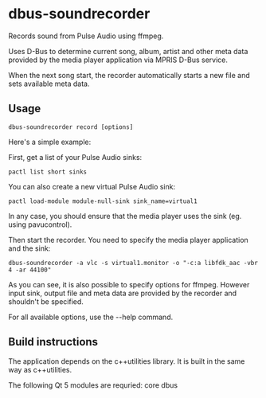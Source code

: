# dbus-soundrecorder
Records sound from Pulse Audio using ffmpeg.

Uses D-Bus to determine current song, album, artist and other meta data
provided by the media player application via MPRIS D-Bus service.

When the next song start, the recorder automatically starts a new file
and sets available meta data.

## Usage
```
dbus-soundrecorder record [options]
```

Here's a simple example:

First, get a list of your Pulse Audio sinks:
```
pactl list short sinks
```

You can also create a new virtual Pulse Audio sink:
```
pactl load-module module-null-sink sink_name=virtual1
```
In any case, you should ensure that the media player uses the sink (eg. using pavucontrol).

Then start the recorder. You need to specify the media player application and the sink:
```
dbus-soundrecorder -a vlc -s virtual1.monitor -o "-c:a libfdk_aac -vbr 4 -ar 44100"
```
As you can see, it is also possible to specify options for ffmpeg. However input sink,
output file and meta data are provided by the recorder and shouldn't be specified.

For all available options, use the --help command.

## Build instructions
The application depends on the c++utilities library. It is built in the same way as c++utilities.

The following Qt 5 modules are requried: core dbus


